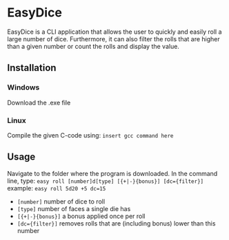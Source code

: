# EasyDice
EasyDice is a CLI application that allows the user to quickly and easily roll a large number of dice.
Furthermore, it can also filter the rolls that are higher than a given number or count the rolls and display the value.

## Installation
### Windows
Download the .exe file

### Linux
Compile the given C-code using:
`insert gcc command here`

## Usage
Navigate to the folder where the program is downloaded.
In the command line, type:
`easy roll [number]d[type] [{+|-}{bonus}] [dc={filter}]`
example: `easy roll 5d20 +5 dc=15`
- `[number]` number of dice to roll
- `[type]` number of faces a single die has
- `[{+|-}{bonus}]` a bonus applied once per roll
- `[dc={filter}]` removes rolls that are (including bonus) lower than this number
